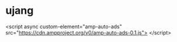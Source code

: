 # ujang
&lt;script async custom-element="amp-auto-ads"         src="https://cdn.ampproject.org/v0/amp-auto-ads-0.1.js"> &lt;/script>
